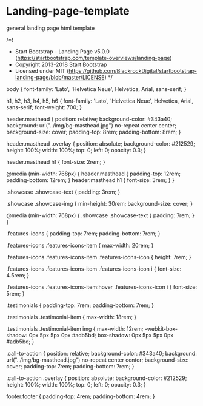 # Landing-page-template
general landing page html template


/*!
 * Start Bootstrap - Landing Page v5.0.0 (https://startbootstrap.com/template-overviews/landing-page)
 * Copyright 2013-2018 Start Bootstrap
 * Licensed under MIT (https://github.com/BlackrockDigital/startbootstrap-landing-page/blob/master/LICENSE)
 */

body {
  font-family: 'Lato', 'Helvetica Neue', Helvetica, Arial, sans-serif;
}

h1,
h2,
h3,
h4,
h5,
h6 {
  font-family: 'Lato', 'Helvetica Neue', Helvetica, Arial, sans-serif;
  font-weight: 700;
}

header.masthead {
  position: relative;
  background-color: #343a40;
  background: url("../img/bg-masthead.jpg") no-repeat center center;
  background-size: cover;
  padding-top: 8rem;
  padding-bottom: 8rem;
}

header.masthead .overlay {
  position: absolute;
  background-color: #212529;
  height: 100%;
  width: 100%;
  top: 0;
  left: 0;
  opacity: 0.3;
}

header.masthead h1 {
  font-size: 2rem;
}

@media (min-width: 768px) {
  header.masthead {
    padding-top: 12rem;
    padding-bottom: 12rem;
  }
  header.masthead h1 {
    font-size: 3rem;
  }
}

.showcase .showcase-text {
  padding: 3rem;
}

.showcase .showcase-img {
  min-height: 30rem;
  background-size: cover;
}

@media (min-width: 768px) {
  .showcase .showcase-text {
    padding: 7rem;
  }
}

.features-icons {
  padding-top: 7rem;
  padding-bottom: 7rem;
}

.features-icons .features-icons-item {
  max-width: 20rem;
}

.features-icons .features-icons-item .features-icons-icon {
  height: 7rem;
}

.features-icons .features-icons-item .features-icons-icon i {
  font-size: 4.5rem;
}

.features-icons .features-icons-item:hover .features-icons-icon i {
  font-size: 5rem;
}

.testimonials {
  padding-top: 7rem;
  padding-bottom: 7rem;
}

.testimonials .testimonial-item {
  max-width: 18rem;
}

.testimonials .testimonial-item img {
  max-width: 12rem;
  -webkit-box-shadow: 0px 5px 5px 0px #adb5bd;
  box-shadow: 0px 5px 5px 0px #adb5bd;
}

.call-to-action {
  position: relative;
  background-color: #343a40;
  background: url("../img/bg-masthead.jpg") no-repeat center center;
  background-size: cover;
  padding-top: 7rem;
  padding-bottom: 7rem;
}

.call-to-action .overlay {
  position: absolute;
  background-color: #212529;
  height: 100%;
  width: 100%;
  top: 0;
  left: 0;
  opacity: 0.3;
}

footer.footer {
  padding-top: 4rem;
  padding-bottom: 4rem;
}
